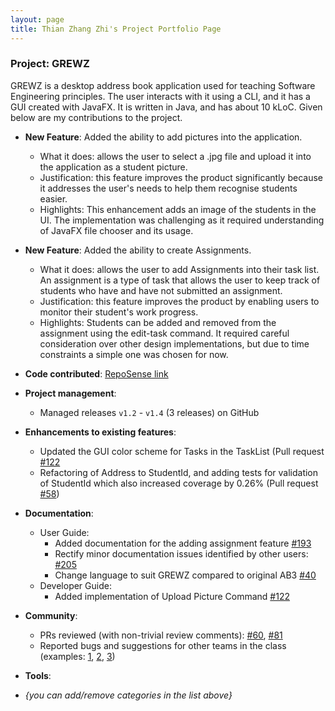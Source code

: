 ```yaml
---
layout: page
title: Thian Zhang Zhi's Project Portfolio Page
---
```


### Project: GREWZ

GREWZ is a desktop address book application used for teaching Software Engineering principles. The user interacts with it using a CLI, and it has a GUI created with JavaFX. It is written in Java, and has about 10 kLoC.
Given below are my contributions to the project.

* **New Feature**: Added the ability to add pictures into the application.
  * What it does: allows the user to select a .jpg file and upload it into the application as a student picture.
  * Justification: this feature improves the product significantly because it addresses the user's needs to help them recognise students easier.
  * Highlights: This enhancement adds an image of the students in the UI. The implementation was challenging as it required understanding of JavaFX file chooser and its usage.

* **New Feature**: Added the ability to create Assignments.
  * What it does: allows the user to add Assignments into their task list. An assignment is a type of task that allows the user to keep track of students who have and have not submitted an assignment.
  * Justification: this feature improves the product by enabling users to monitor their student's work progress.
  * Highlights: Students can be added and removed from the assignment using the edit-task command. It required careful consideration over other design implementations, but due to time constraints a simple one was chosen for now.

* **Code contributed**: [RepoSense link](https://nus-cs2103-ay2223s1.github.io/tp-dashboard/?search=&sort=groupTitle&sortWithin=title&timeframe=commit&mergegroup=&groupSelect=groupByRepos&breakdown=true&checkedFileTypes=docs~functional-code~test-code~other&since=2022-09-16&tabOpen=true&tabType=authorship&tabAuthor=zzthian&tabRepo=AY2223S1-CS2103T-W12-4%2Ftp%5Bmaster%5D&authorshipIsMergeGroup=false&authorshipFileTypes=docs~functional-code~test-code&authorshipIsBinaryFileTypeChecked=false&authorshipIsIgnoredFilesChecked=false)

* **Project management**:
  * Managed releases `v1.2` - `v1.4` (3 releases) on GitHub

* **Enhancements to existing features**:
  * Updated the GUI color scheme for Tasks in the TaskList (Pull request [\#122](https://github.com/AY2223S1-CS2103T-W12-4/tp/pull/122)
  * Refactoring of Address to StudentId, and adding tests for validation of StudentId which also increased coverage by 0.26% (Pull request [\#58](https://github.com/AY2223S1-CS2103T-W12-4/tp/pull/58))

* **Documentation**:
  * User Guide:
    * Added documentation for the adding assignment feature  [\#193](https://github.com/AY2223S1-CS2103T-W12-4/tp/pull/193)
    * Rectify minor documentation issues identified by other users: [\#205](https://github.com/AY2223S1-CS2103T-W12-4/tp/pull/205)
    * Change language to suit GREWZ compared to original AB3 [\#40](https://github.com/AY2223S1-CS2103T-W12-4/tp/pull/40)
  * Developer Guide:
    * Added implementation of Upload Picture Command [\#122](https://github.com/AY2223S1-CS2103T-W12-4/tp/pull/122)

* **Community**:
  * PRs reviewed (with non-trivial review comments): [\#60](https://github.com/AY2223S1-CS2103T-W12-4/tp/pull/60), [\#81](https://github.com/AY2223S1-CS2103T-W12-4/tp/pull/81)
  * Reported bugs and suggestions for other teams in the class (examples: [1](https://github.com/zzthian/ped/issues/2), [2](https://github.com/zzthian/ped/issues/1), [3](https://github.com/zzthian/ped/issues/3))

* **Tools**:

* _{you can add/remove categories in the list above}_
